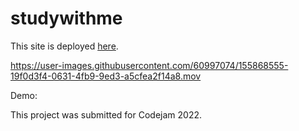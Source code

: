 # studywithme

This site is deployed [here](https://hungry-kepler-8a7e8c.netlify.app/).


https://user-images.githubusercontent.com/60997074/155868555-19f0d3f4-0631-4fb9-9ed3-a5cfea2f14a8.mov


Demo: 

This project was submitted for Codejam 2022.
